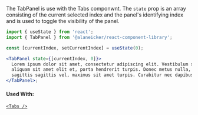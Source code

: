 The TabPanel is use with the Tabs componwnt. The `state` prop is an array consisting of the current selected index and the panel's identifying index and is used to toggle the visibility of the panel.

```jsx
import { useState } from 'react';
import { TabPanel } from '@alaneicker/react-component-library';

const [currentIndex, setCurrentIndex] = useState(0);

<TabPanel state={[currentIndex, 0]}>
  Lorem ipsum dolor sit amet, consectetur adipiscing elit. Vestibulum sem elit,
  aliquam sit amet elit et, porta hendrerit turpis. Donec metus nulla, aliquam
  sagittis sagittis vel, maximus sit amet turpis. Curabitur nec dapibus quam.
</TabPanel>;
```

#### Used With:

[`<Tabs />`](/#/Content/Tabs)

